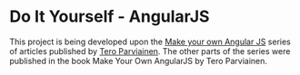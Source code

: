 # Do It Yourself - AngularJS

This project is being developed upon the [Make your own Angular JS](http://teropa.info/blog/2013/11/03/make-your-own-angular-part-1-scopes-and-digest.html) series of articles published by [Tero Parviainen](http://teropa.info). The other parts of the series were published in the book Make Your Own AngularJS by Tero Parviainen.